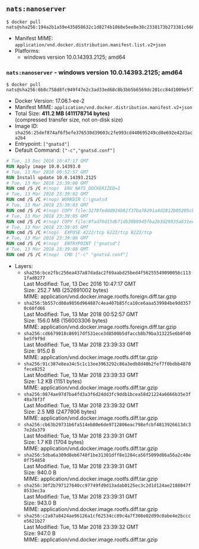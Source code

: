 ## `nats:nanoserver`

```console
$ docker pull nats@sha256:194a2b1a59e435858632c1d8274b1868e5ee8e38c2338173b273381c66805668
```

-	Manifest MIME: `application/vnd.docker.distribution.manifest.list.v2+json`
-	Platforms:
	-	windows version 10.0.14393.2125; amd64

### `nats:nanoserver` - windows version 10.0.14393.2125; amd64

```console
$ docker pull nats@sha256:6b0c758d8fc949f47e2c3ad33ed68c8b3bb5b6569dc201cc84d1009e5f7fd70a
```

-	Docker Version: 17.06.1-ee-2
-	Manifest MIME: `application/vnd.docker.distribution.manifest.v2+json`
-	Total Size: **411.2 MB (411178714 bytes)**  
	(compressed transfer size, not on-disk size)
-	Image ID: `sha256:25def874af6f5efe376530d39603c2fe993cd440695249cd8e692e42d3aca2b4`
-	Entrypoint: `["gnatsd"]`
-	Default Command: `["-c","gnatsd.conf"]`

```dockerfile
# Tue, 13 Dec 2016 10:47:17 GMT
RUN Apply image 10.0.14393.0
# Tue, 13 Mar 2018 00:52:57 GMT
RUN Install update 10.0.14393.2125
# Tue, 13 Mar 2018 23:39:00 GMT
RUN cmd /S /C #(nop)  ENV NATS_DOCKERIZED=1
# Tue, 13 Mar 2018 23:39:02 GMT
RUN cmd /S /C #(nop) WORKDIR C:\gnatsd
# Tue, 13 Mar 2018 23:39:03 GMT
RUN cmd /S /C #(nop) COPY file:3278feddd924b82f37ba78291a4d2812b05205cb187af1a883532fe2ae75db15 in gnatsd.exe 
# Tue, 13 Mar 2018 23:39:05 GMT
RUN cmd /S /C #(nop) COPY file:8fad70d15db71db30b9945fba2b3d29035a631ee4fe410e797aef6981c2a1879 in gnatsd.conf 
# Tue, 13 Mar 2018 23:39:05 GMT
RUN cmd /S /C #(nop)  EXPOSE 4222/tcp 6222/tcp 8222/tcp
# Tue, 13 Mar 2018 23:39:06 GMT
RUN cmd /S /C #(nop)  ENTRYPOINT ["gnatsd"]
# Tue, 13 Mar 2018 23:39:08 GMT
RUN cmd /S /C #(nop)  CMD ["-c" "gnatsd.conf"]
```

-	Layers:
	-	`sha256:bce2fbc256ea437a87dadac2f69aabd25bed4f56255549090056c1131fad0277`  
		Last Modified: Tue, 13 Dec 2016 10:47:17 GMT  
		Size: 252.7 MB (252691002 bytes)  
		MIME: application/vnd.docker.image.rootfs.foreign.diff.tar.gzip
	-	`sha256:5b557cd80a9856d964887c4ea407b85fca10ce6aaa539984be9dd3570c60fd66`  
		Last Modified: Tue, 13 Mar 2018 00:52:57 GMT  
		Size: 156.0 MB (156003306 bytes)  
		MIME: application/vnd.docker.image.rootfs.foreign.diff.tar.gzip
	-	`sha256:cd6679018c86917df531ece3d8500b5dfaccb8b79ba313225e6b0f40be5f9f9d`  
		Last Modified: Tue, 13 Mar 2018 23:39:33 GMT  
		Size: 915.0 B  
		MIME: application/vnd.docker.image.rootfs.diff.tar.gzip
	-	`sha256:91c387e8ea34c5c1c13ee3963292c86a3edb8d40b2fef7f0bdbb4870fece8252`  
		Last Modified: Tue, 13 Mar 2018 23:39:33 GMT  
		Size: 1.2 KB (1151 bytes)  
		MIME: application/vnd.docker.image.rootfs.diff.tar.gzip
	-	`sha256:0874ae97d7ba4fd3a3f6d24dd3fc9ddb1bcea58d21224a6666b35e3f48a78f3f`  
		Last Modified: Tue, 13 Mar 2018 23:39:32 GMT  
		Size: 2.5 MB (2477806 bytes)  
		MIME: application/vnd.docker.image.rootfs.diff.tar.gzip
	-	`sha256:cb63b29731b6fa514eb80e6de9712806eac798efcbf4813926613dc37e2da379`  
		Last Modified: Tue, 13 Mar 2018 23:39:31 GMT  
		Size: 1.7 KB (1704 bytes)  
		MIME: application/vnd.docker.image.rootfs.diff.tar.gzip
	-	`sha256:5dba6a309d8eb6740f1be31301dff8e1284ca56f5099d86a56a2c40e0f754858`  
		Last Modified: Tue, 13 Mar 2018 23:39:31 GMT  
		Size: 940.0 B  
		MIME: application/vnd.docker.image.rootfs.diff.tar.gzip
	-	`sha256:30f2b797127640cc97749fd9d13adab0125ec3c2d1d124ae2188047f8533ec3a`  
		Last Modified: Tue, 13 Mar 2018 23:39:31 GMT  
		Size: 943.0 B  
		MIME: application/vnd.docker.image.rootfs.diff.tar.gzip
	-	`sha256:c2a87a8424ae96126a1cf62534cc89c4a7f308e02d99c0abe4e2bccce5621b27`  
		Last Modified: Tue, 13 Mar 2018 23:39:32 GMT  
		Size: 947.0 B  
		MIME: application/vnd.docker.image.rootfs.diff.tar.gzip
